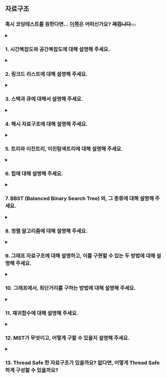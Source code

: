 ## 자료구조
### 혹시 코딩테스트를 원한다면... [이쪽](https://github.com/VSFe/Algorithm_Study)은 어떠신가요? ~~제껍니다...~~

<details>
  <summary><h3>1. 시간복잡도와 공간복잡도에 대해 설명해 주세요.</h3></summary>

### 시간 복잡도 (Time Complexity)

시간 복잡도는 알고리즘이 문제를 해결하는 데 걸리는 시간과 입력 크기의 관계를 나타내는 지표입니다. 일반적으로 실제 실행 시간을 측정하는 대신, 연산의 수행 횟수를 기준으로 분석합니다. 입력 크기가 증가함에 따라 알고리즘의 실행 시간이 얼마나 증가하는지를 파악하는 데 유용합니다.

### 공간 복잡도 (Space Complexity)
공간 복잡도는 알고리즘이 문제를 해결하는 데 사용하는 메모리 공간과 입력 크기의 관계를 나타내는 지표입니다. 여기에는 입력 데이터를 저장하는 공간뿐만 아니라 알고리즘 실행 중에 추가적으로 사용하는 공간 (변수, 자료 구조 등)이 포함됩니다.

<ul>

<li> Big-O, Big-Theta, Big-Omega 에 대해 설명해 주세요.</li>

점근적 표기법 (Asymptotic Notation): 시간 복잡도를 표현할 때는 주로 점근적 표기법을 사용합니다. 이는 입력 크기가 충분히 커질 때 알고리즘의 실행 시간 증가율을 간결하게 나타내기 위함입니다. 주요 점근적 표기법은 다음과 같습니다.

- 빅오 표기법 (Big-O Notation, O(n)): 최악의 경우의 시간 복잡도를 나타냅니다. 알고리즘 실행 시간이 상한으로 이 정도 성능은 보장한다는 의미입니다.
- 빅오메가 표기법 (Big-Omega Notation, Ω(n)): 최선의 경우의 시간 복잡도를 나타냅니다. 알고리즘 실행 시간이 하한으로 최소 이 정도 성능은 보장한다는 의미입니다.
- 빅세타 표기법 (Big-Theta Notation, Θ(n)): 평균적인 경우의 시간 복잡도를 나타냅니다. 최악의 경우와 최선의 경우의 시간 복잡도가 비슷할 때 사용됩니다. 
<li> 다른 것을 사용하지 않고, Big-O를 사용하는 이유가 있을까요?</li>

실질적인 성능 예측: 최악의 경우를 분석하여 실제 시스템 운영 환경에서의 성능 저하 가능성을 예측하고 대비할 수 있습니다.
확장성 평가: 입력 크기가 증가함에 따른 성능 변화 추세를 파악하여 알고리즘의 확장성을 평가할 수 있습니다.
간결하고 핵심적인 정보 제공: 상수항과 낮은 차수항을 무시하여 알고리즘의 핵심적인 성능 특성을 명확하게 보여줍니다.
표준화된 소통 방식: 컴퓨터 과학 분야에서 알고리즘 효율성을 논의하는 공통 언어 역할을 합니다.
<li> O(1)은 O(N^2) 보다 무조건적으로 빠른가요?</li>
대부분의 실질적인 상황에서, 입력 크기가 어느 정도 이상이라면 O(1) 알고리즘은 O(N²) 알고리즘보다 훨씬 빠릅니다.
"무조건적으로" 빠르다고 단정할 수는 없지만, 이는 매우 예외적인 경우이며, 입력 크기가 커질수록 O(1)의 우월성은 명확해집니다.
알고리즘의 효율성을 비교할 때는 **점근적 복잡도(Big-O)**를 기준으로 하는 것이 일반적이며, 이는 입력 크기가 커질 때의 성능 추세를 잘 나타냅니다.
</ul>
</details>

<details>
  <summary><h3>2. 링크드 리스트에 대해 설명해 주세요.</h3></summary>
  링크드 리스트는 데이터를 **노드(Node)**라는 단위로 저장하고, 각 노드가 **다음 노드를 가리키는 포인터(또는 참조)**를 통해 서로 연결되어 있는 선형 자료 구조입니다. 배열과는 달리 메모리 상에 연속적으로 저장되지 않아도 되며, 데이터의 삽입과 삭제가 효율적이라는 장점을 가집니다.
<ul>
<li> 일반 배열과, 링크드 리스트를 비교해 주세요.</li>
  | 특징             | 노드 (Node)                                  | 배열 (Array)                                     |
|-----------------|----------------------------------------------|-------------------------------------------------|
| **구조** | 데이터 + 다음 (or 이전) 노드 포인터          | 연속된 메모리 공간에 동일 타입 데이터 순차 저장 |
| **메모리 할당** | 동적 할당 및 해제 가능                        | 생성 시 고정 크기 할당 (동적 배열은 조절 가능)    |
| **접근 방식** | 순차 접근 (O(n))                             | 직접 접근 (인덱스 사용, O(1))                   |
| **삽입/삭제** | 효율적 (위치 알면 O(1))                       | 비효율적 (데이터 이동, O(n))                    |
| **크기 변경** | 유연                                         | 초기 크기 제한, 변경 시 복사 필요 (동적 배열 amortized O(1)) |
| **메모리 연속성** | 불연속적일 수 있음                           | 연속적                                          |
| **추가 공간** | 포인터 저장 공간 필요                         | 추가 공간 거의 불필요                             |
| **탐색** | O(n)                                         | 인덱스 알면 O(1), 모르면 O(n)                    |
| **주요 활용** | 연결 리스트, 트리, 그래프 등 동적 구조 기본 단위 | 순차 데이터 저장, 빠른 임의 접근                 |
<li> 링크드 리스트를 사용해서 구현할 수 있는 다른 자료구조에 대해 설명해 주세요.</li>
  - 스택, 큐, 덱, 해시테이블이 있습니다.
</ul>
</details>

<details>
  <summary><h3>3. 스택과 큐에 대해서 설명해 주세요.</h3></summary>
<ul>
<li> 스택 2개로 큐를, 큐 2개로 스택을 만드는 방법과, 그 시간복잡도에 대해 설명해 주세요.</li>
<li> 시간복잡도를 유지하면서, 배열로 스택과 큐를 구현할 수 있을까요?</li>
<li> Prefix, Infix, Postfix 에 대해 설명하고, 이를 스택을 활용해서 계산/하는 방법에 대해 설명해 주세요.</li>
<li> Deque는 어떻게 구현할 수 있을까요? </li>
<li> (C++ 한정) Deque의 Random Access 시간복잡도는 O(1) 입니다. 이게 어떻게 가능한걸까요? </li>
</ul>
</details>

<details>
  <summary><h3>4. 해시 자료구조에 대해 설명해 주세요.</h3></summary>
<ul>
<li> 값이 주어졌을 때, 어떻게 하면 충돌이 최대한 적은 해시 함수를 설계할 수 있을까요?</li>
<li> 해시값이 충돌했을 때, 어떤 방식으로 처리할 수 있을까요?</li>
<li> 본인이 사용하는 언어에서는, 어떤 방식으로 해시 충돌을 처리하나요?</li>
<li> Double Hashing 의 장점과 단점에 대해서 설명하고, 단점을 어떻게 해결할 수 있을지 설명해 주세요.</li>
<li> Load Factor에 대해 설명해 주세요. 본인이 사용하는 언어에서의 해시 자료구조는 Load Factor에 관련한 정책이 어떻게 구성되어 있나요?</li>
<li> 다른 자료구조와 비교하여, 해시 테이블은 멀티스레드 환경에서 심각한 수준의 Race Condition 문제에 빠질 위험이 있습니다. 성능 감소를 최소화 한 채로 해당 문제를 해결할 수 있는 방법을 설계해 보세요.</li>
</ul>
</details>

 <details>
  <summary><h3>5. 트리와 이진트리, 이진탐색트리에 대해 설명해 주세요.</h3></summary>
<ul>
<li> 그래프와 트리의 차이가 무엇인가요?</li>
<li> 이진탐색트리에서 중위 탐색을 하게 되면, 그 결과는 어떤 의미를 가지나요?</li>
<li> 이진탐색트리의 주요 연산에 대한 시간복잡도를 설명하고, 왜 그런 시간복잡도가 도출되는지 설명해 주세요.</li>
<li> 이진탐색트리의 한계점에 대해 설명해주세요.</li>
<li> 이진탐색트리의 값 삽입, 삭제 방법에 대해 설명하고, 어떤식으로 값을 삽입하면 편향이 발생할까요?</li>
<li> 이진탐색트리와 동일한 로직을 사용하면, 삼진탐색트리도 정의할 수 있을까요? 안 된다면, 그 이유에 대해 설명해 주세요.</li>
</ul>
</details>   

 <details>
  <summary><h3>6. 힙에 대해 설명해 주세요.</h3></summary>
<ul>
<li> 힙을 배열로 구현한다고 가정하면, 어떻게 값을 저장할 수 있을까요?</li>
<li> 힙의 삽입, 삭제 방식에 대해 설명하고, 왜 이진탐색트리와 달리 편향이 발생하지 않는지 설명해 주세요.</li>
<li> 힙 정렬의 시간복잡도는 어떻게 되나요? Stable 한가요?</li>
</ul>
</details>   

 <details>
  <summary><h3>7. BBST (Balanced Binary Search Tree) 와, 그 종류에 대해 설명해 주세요.</h3></summary>
<ul>
<li> Red Black Tree는 어떻게 균형을 유지할 수 있을까요?</li>
<li> Red Black Tree의 주요 성질 4가지에 대해 설명해 주세요.</li>
<li> 2-3-4 Tree, AVL Tree 등의 다른 BBST 가 있음에도, 왜 Red Black Tree가 많이 사용될까요?</li>
</ul>
</details>   

 <details>
  <summary><h3>8. 정렬 알고리즘에 대해 설명해 주세요.</h3></summary>
<ul>
<li> Quick Sort와 Merge Sort를 비교해 주세요.</li>
<li> Quick Sort에서 O(N^2)이 걸리는 예시를 들고, 이를 개선할 수 있는 방법에 대해 설명해 주세요.</li>
<li> Stable Sort가 무엇이고, 어떤 정렬 알고리즘이 Stable 한지 설명해 주세요.</li>
<li> Merge Sort를 재귀를 사용하지 않고 구현할 수 있을까요?</li>
<li> Radix Sort에 대해 설명해 주세요.</li>
<li> Bubble, Selection, Insertion Sort의 속도를 비교해 주세요. </li>
<li> 값이 <strong>거의</strong> 정렬되어 있거나, 아예 정렬되어 있다면, 위 세 알고리즘의 성능 비교 결과는 달라질까요? </li>
<li> 본인이 사용하고 있는 언어에선, 어떤 정렬 알고리즘을 사용하여 정렬 함수를 제공하고 있을까요? </li>
<li> 정렬해야 하는 데이터는 50G 인데, 메모리가 4G라면, 어떤 방식으로 정렬을 진행할 수 있을까요? </li>
</ul>
</details>   

 <details>
  <summary><h3>9. 그래프 자료구조에 대해 설명하고, 이를 구현할 수 있는 두 방법에 대해 설명해 주세요.</h3></summary>
<ul>
<li> 각 방법에 대해, "두 정점이 연결되었는지" 확인하는 시간복잡도와 "한 정점에 연결된 모든 정점을 찾는" 시간복잡도, 그리고 공간복잡도를 비교해 주세요.</li>
<li> 정점의 개수가 N개, 간선의 개수가 N^3 개라면, 어떤 방식으로 구현하는 것이 효율적일까요? </li>
<li> 사이클이 없는 그래프는 모두 트리인가요? 그렇지 않다면, 예시를 들어주세요.</li>
</ul>
</details>   

 <details>
  <summary><h3>10. 그래프에서, 최단거리를 구하는 방법에 대해 설명해 주세요.</h3></summary>
<ul>
<li> 트리에서는 어떤 방식으로 최단거리를 구할 수 있을까요? (위 방법을 사용하지 않고) </li>
<li> 다익스트라 알고리즘에서, 힙을 사용하지 않고 구현한다면 시간복잡도가 어떻게 변화할까요? </li>
<li> 정점의 개수가 N개, 간선의 개수가 N^3 개라면, 어떤 알고리즘이 효율적일까요?</li>
<li> A* 알고리즘에 대해 설명해 주세요. 이 알고리즘은 다익스트라와 비교해서 어떤 성능을 낼까요? </li>
<li> 음수 간선이 있을 때와, 음수 사이클이 있을 때 각각 어떤 최단거리 알고리즘을 사용해야 하는지 설명해 주세요. </li>
</ul>
</details>   

 <details>
  <summary><h3>11. 재귀함수에 대해 설명해 주세요.</h3></summary>
- 재귀 함수는 자기 자신을 호출하는 함수입니다. 주어진 문제를 더 작은 문제로 나누어 해결할 수 있을 때 유용하게 사용.

기본 구조

 ``` java
public int recursiveFunction(int n) {
    if (n <= 0) return; // 종료 조건 (Base Case)
    recursiveFunction(n - 1); // 자기 자신을 호출 (Recursive Case)
}

public int factorial(int n) {
    if (n == 1) return 1; // Base Case
    return n * factorial(n - 1); // Recursive Case
}

public int fibonacci(int n) {
    if (n <= 1) return n;
    return fibonacci(n - 1) + fibonacci(n - 2);
}

```

Base Case (종료 조건): 재귀 호출을 멈출 조건을 지정. 없으면 무한 루프 발생.

Recursive Case (재귀 조건): 문제를 더 작은 문제로 나누어 자기 자신을 호출.

항목 | 재귀 | 반복
코드 간결성 | 간결함 |  복잡할 수 있음
성능 |  느릴 수 있음 | 빠름
메모리 사용 |  스택 사용 |  효율적
이해도 |  수학적 사고 적합 |  직관적
<ul>
<li> 재귀 함수의 동작 과정을 Call Stack을 활용해서 설명해 주세요.</li>

# 재귀 함수와 Call Stack

## Call Stack이란?
- 함수 호출 시 **함수의 실행 정보를 저장하는 메모리 영역**
- 재귀 호출은 **자기 자신을 계속 호출하므로 Call Stack에 쌓임**
- 호출이 끝나면 **마지막에 호출된 함수부터 차례로 종료**

---

## 예제: 팩토리얼 계산


```java
public int factorial(int n) {
    if (n == 1) return 1;
    return n * factorial(n - 1);
}
```

### factorial(4)를 호출하면?

1. 호출 단계

factorial(4) 호출 → factorial(3) 호출 → factorial(2) 호출 → factorial(1) 호출

**Call Stack 상태 (위 → 아래)**

| factorial(1) |
| factorial(2) |
| factorial(3) |
| factorial(4) | ← 가장 먼저 호출된 함수 (가장 아래에 위치)


**2. 반환 단계 (Call Stack에서 빠짐)**
factorial(1) → 1 반환
factorial(2) → 2 * 1 = 2 반환
factorial(3) → 3 * 2 = 6 반환
factorial(4) → 4 * 6 = 24 반환

호출 순서:
```
factorial(4)
 └─ factorial(3)
      └─ factorial(2)
           └─ factorial(1)
                └─ return 1
```
반환 순서:

factorial(1) → 1
factorial(2) → 2 * 1 = 2
factorial(3) → 3 * 2 = 6
factorial(4) → 4 * 6 = 24

Call Stack 주의 사항
재귀 호출이 너무 깊어지면 StackOverflowError 발생

Java에서는 일반적으로 1,000~2,000 레벨 이상의 깊은 재귀 호출 시 오류 발생

반복문 사용이 가능한 경우에는 재귀 대신 반복문 사용을 고려

최적화 기법: 꼬리 재귀(Tail Recursion) 또는 메모이제이션(Memoization)


<li> 언어의 스펙에 따라, 재귀함수의 최적화를 진행해주는 경우가 있습니다. 어떤 경우에 재귀함수의 최적화가 가능하며, 이를 어떻게 최적화 할 수 있을지 설명해 주세요.</li>

# Java에서의 재귀 함수 최적화

##  재귀 함수 최적화란?

재귀 호출을 사용할 때, **호출 스택을 줄이거나 제거**하여 **메모리 낭비를 막고 성능을 개선**하는 기법입니다.

---

##  꼬리 재귀 (Tail Recursion)

###  정의

> **재귀 호출이 함수의 마지막 동작인 경우**, 이를 **꼬리 재귀(Tail Recursion)** 라고 합니다.

즉, **재귀 호출 뒤에 더 이상 실행할 코드가 없을 때** 발생합니다.

### 일반 재귀

```java
public int factorial(int n) {
    if (n == 1) return 1;
    return n * factorial(n - 1); // 재귀 호출 후 곱셈이 있음 → 꼬리 재귀 아님
}
```

### 꼬리 재귀

```java
public int factorialTail(int n, int acc) {
    if (n == 1) return acc;
    return factorialTail(n - 1, n * acc); // 마지막에 재귀 호출만 있음 → 꼬리 재귀
}

```
 
 꼬리 재귀 최적화 (Tail Call Optimization, TCO)
- 일반적으로 꼬리 재귀는 컴파일러가 최적화하여 스택 프레임을 새로 쌓지 않고, 현재 스택 프레임을 재사용할 수 있습니다.

하지만, Java에서는?

Java는 꼬리 재귀 최적화를 지원하지 않습니다.

JVM(Java Virtual Machine) 사양에서는 명시적으로 꼬리 재귀 최적화가 금지되어 있음

이유: 디버깅, 스택 트레이스 유지 등 JVM의 설계 철학 때문

항목 | 설명
꼬리 재귀 | 재귀 호출이 함수의 마지막 동작일 때
Java의 TCO 지원 | ❌ 미지원
최적화 방법 | 반복문으로 변환하거나 직접 스택 사용
추천 방식 | 반복문 (가독성, 성능 모두 우수)


** Kotlin 에서의 꼬리 재귀 최적화 **

```kotlin
tailrec fun factorial(n: Int, acc: Int = 1): Int {
    return if (n == 1) acc else factorial(n - 1, acc * n)
}

```

factorial(5)
→ 컴파일 타임에 루프로 변환
→ Stack 사용 없이 반복문처럼 동작

</ul>
</details>   

 <details>
  <summary><h3>12. MST가 무엇이고, 어떻게 구할 수 있을지 설명해 주세요.</h3></summary>
<ul>
<li> Kruskal 알고리즘에서 사용하는 Union-Find 자료구조에 대해 설명해 주세요.</li>
<li> Kruskal 과 Prim 중, 어떤 것이 더 빠를까요?</li>
<li> Kruskal 과 Prim 알고리즘을 통해 얻어진 결과물은 무조건 트리인가요? 만약 그렇다면 증명해 주세요. 그렇지 않다면, 반례를 설명해 주세요. </li>
</ul>
</details>   

 <details>
  <summary><h3>13. Thread Safe 한 자료구조가 있을까요? 없다면, 어떻게 Thread Safe 하게 구성할 수 있을까요?</h3></summary>

   # 🔒 Thread Safe 한 자료구조란?

## 📌 정의

> 여러 스레드가 동시에 접근하더라도 **데이터의 정합성과 일관성을 보장**하는 자료구조

---

## Java에서 제공하는 Thread Safe 자료구조

### 🔹 java.util.concurrent 패키지 

| 자료구조                        | 설명 |
|-------------------------------|------|
| `ConcurrentHashMap`           | 병렬 처리를 지원하는 HashMap |
| `CopyOnWriteArrayList`        | 읽기 위주 작업에 최적화된 List |
| `ConcurrentLinkedQueue`       | 비동기 Queue (Lock-Free) |
| `ConcurrentSkipListMap`       | 정렬된 Map, ConcurrentHashMap의 TreeMap 버전 |
| `BlockingQueue` (예: `ArrayBlockingQueue`) | 생산자-소비자 패턴 구현에 적합 |

### 🔹 동기화 래퍼 (기존 컬렉션을 Thread Safe하게 변환)

```java
List<String> syncList = Collections.synchronizedList(new ArrayList<>());
Map<String, String> syncMap = Collections.synchronizedMap(new HashMap<>());
```
<ul>
<li> 배열의 길이를 알고 있다면, 조금 더 빠른 Thread Safe 한 연산을 만들 순 없을까요?</li>
  # ⚡ 배열 길이를 알고 있는 경우, 더 빠른 Thread Safe 연산 만들기

## 📌 기본 아이디어

> 배열의 크기가 고정되어 있다면, **락을 분할하거나 락 없이 병렬 처리**하는 전략을 사용할 수 있습니다.

---

## ✅ 전략 1: 요소 단위 락 (Fine-Grained Locking)

### 개념

- 배열의 각 요소마다 **별도의 락 객체를 두어**, 병렬 처리 시 **락 경합 최소화**

### 예시

```java
public class AtomicArray {
    private final int[] data;
    private final Object[] locks;

    public AtomicArray(int size) {
        data = new int[size];
        locks = new Object[size];
        for (int i = 0; i < size; i++) {
            locks[i] = new Object();
        }
    }

    public void add(int index, int value) {
        synchronized (locks[index]) {
            data[index] += value;
        }
    }

    public int get(int index) {
        synchronized (locks[index]) {
            return data[index];
        }
    }
}
```
<li> 사용하고 있는 언어의 자료구조는 Thread Safe 한가요? 그렇지 않다면, Thread Safe 한 Wrapped Data Structure 를 제공하고 있나요?</li>

# ❓ Java의 자료구조는 Thread Safe 한가요?

## 📌 기본적으로 Java의 `java.util` 컬렉션은 **Thread Safe 하지 않습니다.**

| 자료구조      | Thread Safe 여부 | 비고 |
|---------------|------------------|------|
| `ArrayList`   | ❌               | 멀티스레드에서 사용하면 동기화 필요 |
| `HashMap`     | ❌               | 멀티스레드 환경에서 ConcurrentModificationException 발생 가능 |
| `HashSet`     | ❌               | 내부적으로 HashMap 사용 |
| `LinkedList`  | ❌               | 동기화되지 않음 |

---

## ✅ Thread Safe 한 Wrapped 자료구조 제공

Java는 기본 컬렉션을 Thread Safe 하게 **감싸는 래퍼 클래스**를 제공합니다.

### 📦 `Collections.synchronizedXXX()`

```java
List<String> syncList = Collections.synchronizedList(new ArrayList<>());
Map<String, String> syncMap = Collections.synchronizedMap(new HashMap<>());

</ul>
</details>  

 <details>
  <summary><h3>14. 문자열을 저장하고, 처리하는 주요 자료구조 및 알고리즘 (Trie, KMP, Rabin Karp 등) 에 대해 설명해 주세요.</h3></summary>
<ul>
</ul>
</details>  

 <details>
  <summary><h3>15. 이진탐색이 무엇인지 설명하고, 시간복잡도를 증명해 보세요.</h3></summary>
<ul>
<li> Lower Bound, Upper Bound 는 무엇이고, 이를 어떻게 구현할 수 있을까요?</li>
<li> 이진탐색의 논리를 적용하여 삼진탐색을 작성한다고 가정한다면, 시간복잡도는 어떻게 변화할까요? (실제 존재하는 삼진탐색 알고리즘은 무시하세요!)</li>
<li> 기존 이진탐색 로직에서 부등호의 범위가 바뀐다면, (ex. <= 라면 <로, <이라면 <= 로) 결과가 달라질까요?</li>
</ul>
</details>  

 <details>
  <summary><h3>16. 그리디 알고리즘과 동적 계획법을 비교해 주세요.</h3></summary>
<ul>
<li> 그렇다면, 어떤 경우에 각각의 기법을 사용할 수 있을까요?</li>
<li> 그렇다면, 동적 계획법으로 풀 수 있는 모든 문제는 재귀로 변환하여 풀 수 있나요?</li>
</ul>
</details>  
